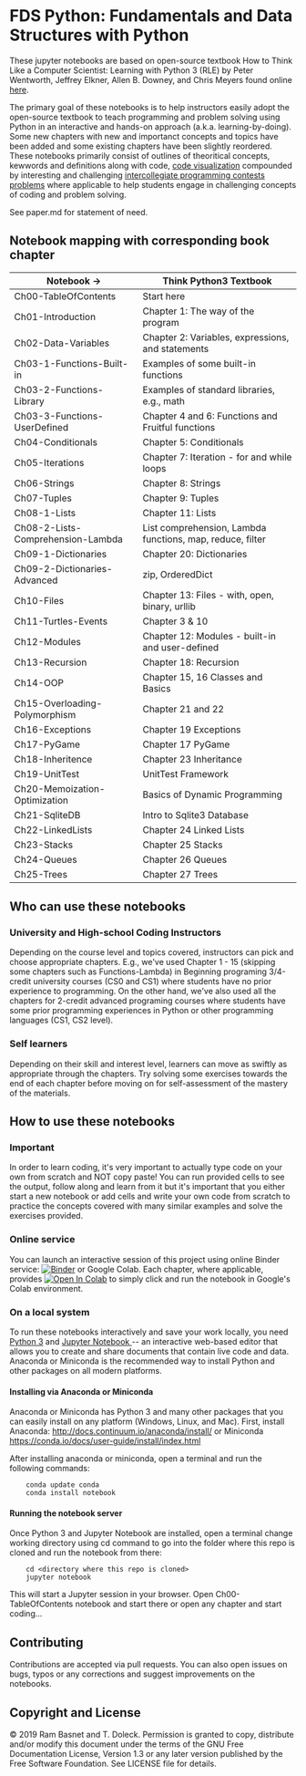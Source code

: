# FDS Python: Fundamentals and Data Structures with Python

These jupyter notebooks are based on open-source textbook How to Think Like a Computer Scientist: Learning with Python 3 (RLE) by Peter Wentworth, Jeffrey Elkner, Allen B. Downey, and Chris Meyers found online [here](http://openbookproject.net/thinkcs/python/english3e/index.html).

The primary goal of these notebooks is to help instructors easily adopt the open-source textbook to teach programming and problem solving using Python in an interactive and hands-on approach (a.k.a. learning-by-doing). Some new chapters with new and importanct concepts and topics have been added and some existing chapters have been slightly reordered. These notebooks primarily consist of outlines of theoritical concepts, kewwords and definitions along with code, [code visualization](https://pythontutor.com) compounded by interesting and challenging [intercollegiate programming contests problems](https://open.kattis.com) where applicable to help students engage in challenging concepts of coding and problem solving.

See paper.md for statement of need.

## Notebook mapping with corresponding book chapter

| Notebook ->                       | Think Python3 Textbook                                    |
| --------------------------------- | --------------------------------------------------------- |
| Ch00-TableOfContents              | Start here                                                |
| Ch01-Introduction                 | Chapter 1: The way of the program                         |
| Ch02-Data-Variables               | Chapter 2: Variables, expressions, and statements         |
| Ch03-1-Functions-Built-in         | Examples of some built-in functions                       |
| Ch03-2-Functions-Library          | Examples of standard libraries, e.g., math                |
| Ch03-3-Functions-UserDefined      | Chapter 4 and 6: Functions and Fruitful functions         |
| Ch04-Conditionals                 | Chapter 5: Conditionals                                   |
| Ch05-Iterations                   | Chapter 7: Iteration - for and while loops                |
| Ch06-Strings                      | Chapter 8: Strings                                        |
| Ch07-Tuples                       | Chapter 9: Tuples                                         |
| Ch08-1-Lists                      | Chapter 11: Lists                                         |
| Ch08-2-Lists-Comprehension-Lambda | List comprehension, Lambda functions, map, reduce, filter |
| Ch09-1-Dictionaries               | Chapter 20: Dictionaries                                  |
| Ch09-2-Dictionaries-Advanced      | zip, OrderedDict                                          |
| Ch10-Files                        | Chapter 13: Files - with, open, binary, urllib            |
| Ch11-Turtles-Events               | Chapter 3 & 10                                            |
| Ch12-Modules                      | Chapter 12: Modules - built-in and user-defined           |
| Ch13-Recursion                    | Chapter 18: Recursion                                     |
| Ch14-OOP                          | Chapter 15, 16 Classes and Basics                         |
| Ch15-Overloading-Polymorphism     | Chapter 21 and 22                                         |
| Ch16-Exceptions                   | Chapter 19 Exceptions                                     |
| Ch17-PyGame                       | Chapter 17 PyGame                                         |
| Ch18-Inheritence                  | Chapter 23 Inheritance                                    |
| Ch19-UnitTest                     | UnitTest Framework                                        |
| Ch20-Memoization-Optimization     | Basics of Dynamic Programming                             |
| Ch21-SqliteDB                     | Intro to Sqlite3 Database                                 |
| Ch22-LinkedLists                  | Chapter 24 Linked Lists                                   |
| Ch23-Stacks                       | Chapter 25 Stacks                                         |
| Ch24-Queues                       | Chapter 26 Queues                                         |
| Ch25-Trees                        | Chapter 27 Trees                                          |

## Who can use these notebooks

### University and High-school Coding Instructors

Depending on the course level and topics covered, instructors can pick and choose appropriate chapters. E.g., we've used Chapter 1 - 15 (skipping some chapters such as Functions-Lambda) in Beginning programing 3/4-credit university courses (CS0 and CS1) where students have no prior experience to programming. On the other hand, we've also used all the chapters for 2-credit advanced programing courses where students have some prior programming experiences in Python or other programming languages (CS1, CS2 level).

### Self learners

Depending on their skill and interest level, learners can move as swiftly as appropriate through the chapters. Try solving some exercises towards the end of each chapter before moving on for self-assessment of the mastery of the materials.

## How to use these notebooks

### Important

In order to learn coding, it's very important to actually type code on your own from scratch and NOT copy paste! You can run provided cells to see the output, follow along and learn from it but it's important that you either start a new notebook or add cells and write your own code from scratch to practice the concepts covered with many similar examples and solve the exercises provided.

### Online service

You can launch an interactive session of this project using online Binder service:
[![Binder](https://mybinder.org/badge_logo.svg)](https://mybinder.org/v2/gh/rambasnet/thinkpythonnotebooks/master) or Google Colab. Each chapter, where applicable, provides [![Open In Colab](https://colab.research.google.com/assets/colab-badge.svg)](https://colab.research.google.com) to simply click and run the notebook in Google's Colab environment.

### On a local system

To run these notebooks interactively and save your work locally, you need <a href="https://www.python.org/" target="_blank">Python 3</a> and <a href="http://jupyter.org/" target="_blank"> Jupyter Notebook </a> -- an interactive web-based editor that allows you to create and share documents that contain live code and data. Anaconda or Miniconda is the recommended way to install Python and other packages on all modern platforms.

#### Installing via Anaconda or Miniconda

Anaconda or Miniconda has Python 3 and many other packages that you can easily install on any platform (Windows, Linux, and Mac). First, install Anaconda: http://docs.continuum.io/anaconda/install/ or Miniconda https://conda.io/docs/user-guide/install/index.html

After installing anaconda or miniconda, open a terminal and run the following commands:

```
    conda update conda
    conda install notebook
```

#### Running the notebook server

Once Python 3 and Jupyter Notebook are installed, open a terminal change working directory using cd command to go into the folder where this repo is cloned and run the notebook from there:

```
    cd <directory where this repo is cloned>
    jupyter notebook
```

This will start a Jupyter session in your browser. Open Ch00-TableOfContents notebook and start there or open any chapter and start coding...

## Contributing

Contributions are accepted via pull requests. You can also open issues on bugs, typos or any corrections and suggest improvements on the notebooks.

## Copyright and License

&copy; 2019 Ram Basnet and T. Doleck. Permission is granted to copy, distribute and/or modify this document
under the terms of the GNU Free Documentation License, Version 1.3
or any later version published by the Free Software Foundation. See LICENSE file for details.
